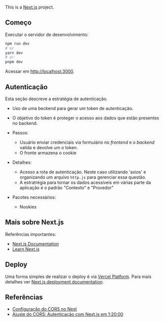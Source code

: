 This is a [Next.js](https://nextjs.org/) project.

## Começo 

Executar o servidor de desenvolvimento: 

```bash
npm run dev
# or
yarn dev
# or
pnpm dev
```

Acessar em [http://localhost:3000](http://localhost:3000). 

## Autenticação 
Esta seção descreve a estratégia de autenticação. 

- Uso de uma beckend para gerar um token de autenticação.
- O objetivo do token é proteger o acesso aos dados que estão presentes no backend.
- Passos: 
  - Usuário enviar credenciais via formulário no _frontend_ e o _backend_ valida e devolve um o token.
  - O fronte armazena o cookie 

- Detalhes:
  - Acesso a rota de autenticação. Neste caso utilizando 'axios' e organizando um arquivo `http.js` para gerenciar essa questão.
  - A estratrégia para tornar os dados acessíveis em várias parte da aplicação é o padrão "Contexto" e "Provedor" 

- Pacotes necessários: 
  - Nookies 

## Mais sobre Next.js 

Referências importantes: 

- [Next.js Documentation](https://nextjs.org/docs)
- [Learn Next.js](https://nextjs.org/learn)


## Deploy  

Uma forma simples de realizar o deploy é via [Vercel Platform](https://vercel.com/new?utm_medium=default-template&filter=next.js&utm_source=create-next-app&utm_campaign=create-next-app-readme). Para mais detalhes ver [Next.js deployment documentation](https://nextjs.org/docs/deployment).


## Referências 

* [Configuração do CORS no Nest](https://docs.nestjs.com/security/cors)
* [Ajuste do CORS: Autenticação com Next.js em  1:20:00](https://www.youtube.com/watch?v=ntnb1nsIpKw) 